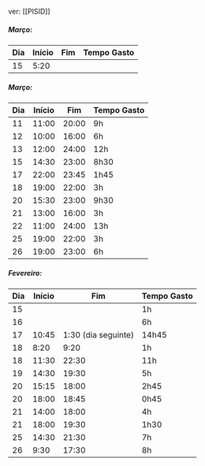 ver:
	[[PISID]]

##### Março:

| Dia | Início | Fim | Tempo Gasto |
| --- | ------ | --- | ----------- |
| 15  | 5:20   |     |             |
##### Março:

| Dia | Início | Fim   | Tempo Gasto |
| --- | ------ | ----- | ----------- |
| 11  | 11:00  | 20:00 | 9h          |
| 12  | 10:00  | 16:00 | 6h          |
| 13  | 12:00  | 24:00 | 12h         |
| 15  | 14:30  | 23:00 | 8h30        |
| 17  | 22:00  | 23:45 | 1h45        |
| 18  | 19:00  | 22:00 | 3h          |
| 20  | 15:30  | 23:00 | 9h30        |
| 21  | 13:00  | 16:00 | 3h          |
| 22  | 11:00  | 24:00 | 13h         |
| 25  | 19:00  | 22:00 | 3h          |
| 26  | 19:00  | 23:00 | 6h          |

##### Fevereiro:

| Dia | Início | Fim                 | Tempo Gasto |
| --- | ------ | ------------------- | ----------- |
| 15  |        |                     | 1h          |
| 16  |        |                     | 6h          |
| 17  | 10:45  | 1:30 (dia seguinte) | 14h45       |
| 18  | 8:20   | 9:20                | 1h          |
| 18  | 11:30  | 22:30               | 11h         |
| 19  | 14:30  | 19:30               | 5h          |
| 20  | 15:15  | 18:00               | 2h45        |
| 20  | 18:00  | 18:45               | 0h45        |
| 21  | 14:00  | 18:00               | 4h          |
| 21  | 18:00  | 19:30               | 1h30        |
| 25  | 14:30  | 21:30               | 7h          |
| 26  | 9:30   | 17:30               | 8h          |
